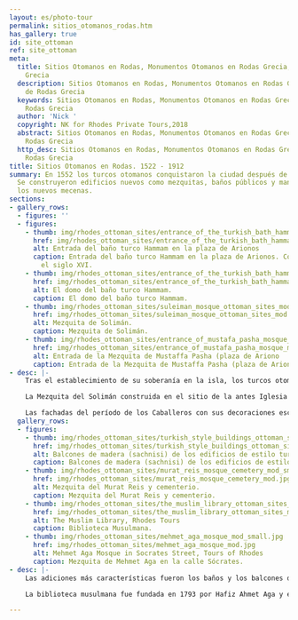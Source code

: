 ```yaml
---
layout: es/photo-tour
permalink: sitios_otomanos_rodas.htm
has_gallery: true
id: site_ottoman
ref: site_ottoman
meta:
  title: Sitios Otomanos en Rodas, Monumentos Otomanos en Rodas Grecia, Isla de Rodas
    Grecia
  description: Sitios Otomanos en Rodas, Monumentos Otomanos en Rodas Grecia, Isla
    de Rodas Grecia
  keywords: Sitios Otomanos en Rodas, Monumentos Otomanos en Rodas Grecia, Isla de
    Rodas Grecia
  author: 'Nick '
  copyright: NK for Rhodes Private Tours,2018
  abstract: Sitios Otomanos en Rodas, Monumentos Otomanos en Rodas Grecia, Isla de
    Rodas Grecia
  http_desc: Sitios Otomanos en Rodas, Monumentos Otomanos en Rodas Grecia, Isla de
    Rodas Grecia
title: Sitios Otomanos en Rodas. 1522 - 1912
summary: En 1552 los turcos otomanos conquistaron la ciudad después de un largo asedio.
  Se construyeron edificios nuevos como mezquitas, baños públicos y mansiones para
  los nuevos mecenas.
sections:
- gallery_rows:
  - figures: ''
  - figures:
    - thumb: img/rhodes_ottoman_sites/entrance_of_the_turkish_bath_hammam_mod_small.jpg
      href: img/rhodes_ottoman_sites/entrance_of_the_turkish_bath_hammam_mod.jpg
      alt: Entrada del baño turco Hammam en la plaza de Arionos
      caption: Entrada del baño turco Hammam en la plaza de Arionos. Construido en
        el siglo XVI.
    - thumb: img/rhodes_ottoman_sites/entrance_of_the_turkish_bath_hammam_2_mod_small.jpg
      href: img/rhodes_ottoman_sites/entrance_of_the_turkish_bath_hammam_2_mod.jpg
      alt: El domo del baño turco Hammam.
      caption: El domo del baño turco Hammam.
    - thumb: img/rhodes_ottoman_sites/suleiman_mosque_ottoman_sites_mod_small.png
      href: img/rhodes_ottoman_sites/suleiman_mosque_ottoman_sites_mod.jpg
      alt: Mezquita de Solimán.
      caption: Mezquita de Solimán.
    - thumb: img/rhodes_ottoman_sites/entrance_of_mustafa_pasha_mosque_mod_small.jpg
      href: img/rhodes_ottoman_sites/entrance_of_mustafa_pasha_mosque_mod.jpg
      alt: Entrada de la Mezquita de Mustaffa Pasha (plaza de Ariono
      caption: Entrada de la Mezquita de Mustaffa Pasha (plaza de Arionos).
- desc: |-
    Tras el establecimiento de su soberanía en la isla, los turcos otomanos convirtieron la mayoría de las iglesias en mezquitas y transformaron las principales viviendas en mansiones privadas o edificios públicos.

    La Mezquita del Solimán construida en el sitio de la antes Iglesia de los Apóstoles, fue construida en honor del Sultán tras su conquista de Rodas en 1522 y fue reconstruida en 1808.

    Las fachadas del período de los Caballeros con sus decoraciones esculpidas, sus puertas arqueadas y paredes de piedra labrada fueron enriquecidas con el caracter de la arquitectura otomana adaptada al clima y a la cultura locales. En este proceso la mayor parte de las características arquitectónicas de los edificios existentes fue conservada.
  gallery_rows:
  - figures:
    - thumb: img/rhodes_ottoman_sites/turkish_style_buildings_ottoman_sites_mod_small.jpg
      href: img/rhodes_ottoman_sites/turkish_style_buildings_ottoman_sites_mod.jpg
      alt: Balcones de madera (sachnisi) de los edificios de estilo turco.
      caption: Balcones de madera (sachnisi) de los edificios de estilo turco.
    - thumb: img/rhodes_ottoman_sites/murat_reis_mosque_cemetery_mod_small.jpg
      href: img/rhodes_ottoman_sites/murat_reis_mosque_cemetery_mod.jpg
      alt: Mezquita del Murat Reis y cementerio.
      caption: Mezquita del Murat Reis y cementerio.
    - thumb: img/rhodes_ottoman_sites/the_muslim_library_ottoman_sites_mod_small.jpg
      href: img/rhodes_ottoman_sites/the_muslim_library_ottoman_sites_mod.jpg
      alt: The Muslim Library, Rhodes Tours
      caption: Biblioteca Musulmana.
    - thumb: img/rhodes_ottoman_sites/mehmet_aga_mosque_mod_small.jpg
      href: img/rhodes_ottoman_sites/mehmet_aga_mosque_mod.jpg
      alt: Mehmet Aga Mosque in Socrates Street, Tours of Rhodes
      caption: Mezquita de Mehmet Aga en la calle Sócrates.
- desc: |-
    Las adiciones más características fueron los baños y los balcones de madera cerrados en las fachadas, sobre las callejuelas estrechas. El resultado fue una mezcla de arquitectura oriental con restos imponentes de arquitectura occidental y edificios más recientes que caracterizaban la arquitectura local del momento.

    La biblioteca musulmana fue fundada en 1793 por Hafiz Ahmet Aga y está situada al frente de la mezquita de Solimán. El edificio está bien conservado y cuenta con un jardín. Alberga una interesante colección de manuscritos y pergaminos raros escritos en turco, árabe y persa, siendo el más significativo aquel que narra el asedio y conquista de la isla por parte de los turcos en 1522. Sólo el área del frente puede ser visitada.

---
```

